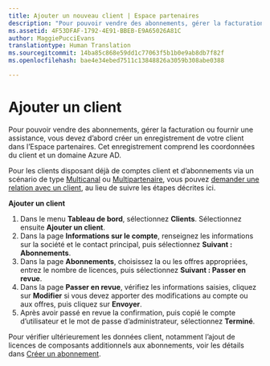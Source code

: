 ```yaml
---
title: Ajouter un nouveau client | Espace partenaires
description: "Pour pouvoir vendre des abonnements, gérer la facturation ou fournir un support, vous devez créer un enregistrement de votre client dans l’Espace partenaires. Cet enregistrement comprend ses coordonnées et un domaine Azure&nbsp;AD."
ms.assetid: 4F53DFAF-1792-4E91-BBEB-E9A65026A81C
author: MaggiePucciEvans
translationtype: Human Translation
ms.sourcegitcommit: 14ba85c868e59dd1c77063f5b1b0e9ab8db7f82f
ms.openlocfilehash: bae4e34ebed7511c13848826a3059b308abe0388

---
```


# Ajouter un client


Pour pouvoir vendre des abonnements, gérer la facturation ou fournir une assistance, vous devez d’abord créer un enregistrement de votre client dans l’Espace partenaires. Cet enregistrement comprend les coordonnées du client et un domaine Azure&nbsp;AD.

Pour les clients disposant déjà de comptes client et d’abonnements via un scénario de type [Multicanal](multichannel.md) ou [Multipartenaire](multipartner.md), vous pouvez [demander une relation avec un client](request-a-relationship-with-a-customer.md), au lieu de suivre les étapes décrites ici.

**Ajouter un client**

1.  Dans le menu **Tableau de bord**, sélectionnez **Clients**. Sélectionnez ensuite **Ajouter un client**.
2.  Dans la page **Informations sur le compte**, renseignez les informations sur la société et le contact principal, puis sélectionnez **Suivant&nbsp;: Abonnements**.
3.  Dans la page **Abonnements**, choisissez la ou les offres appropriées, entrez le nombre de licences, puis sélectionnez **Suivant&nbsp;: Passer en revue**.
4.  Dans la page **Passer en revue**, vérifiez les informations saisies, cliquez sur **Modifier** si vous devez apporter des modifications au compte ou aux offres, puis cliquez sur **Envoyer**.
5.  Après avoir passé en revue la confirmation, puis copié le compte d’utilisateur et le mot de passe d’administrateur, sélectionnez **Terminé**.

Pour vérifier ultérieurement les données client, notamment l’ajout de licences de composants additionnels aux abonnements, voir les détails dans [Créer un abonnement](create-a-new-subscription.md).

 

 






<!--HONumber=Nov16_HO4-->


